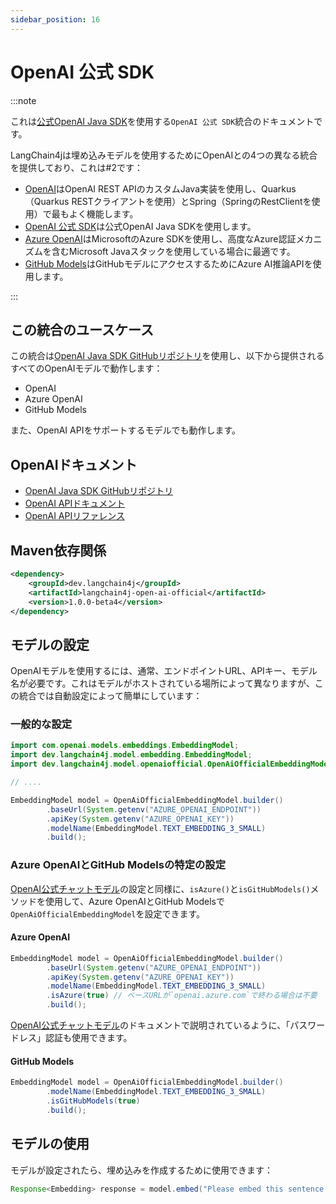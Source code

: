 ```yaml
---
sidebar_position: 16
---
```


# OpenAI 公式 SDK

:::note

これは[公式OpenAI Java SDK](https://github.com/openai/openai-java)を使用する`OpenAI 公式 SDK`統合のドキュメントです。

LangChain4jは埋め込みモデルを使用するためにOpenAIとの4つの異なる統合を提供しており、これは#2です：

- [OpenAI](/integrations/language-models/open-ai)はOpenAI REST APIのカスタムJava実装を使用し、Quarkus（Quarkus RESTクライアントを使用）とSpring（SpringのRestClientを使用）で最もよく機能します。
- [OpenAI 公式 SDK](/integrations/language-models/open-ai-official)は公式OpenAI Java SDKを使用します。
- [Azure OpenAI](/integrations/language-models/azure-open-ai)はMicrosoftのAzure SDKを使用し、高度なAzure認証メカニズムを含むMicrosoft Javaスタックを使用している場合に最適です。
- [GitHub Models](/integrations/language-models/github-models)はGitHubモデルにアクセスするためにAzure AI推論APIを使用します。

:::

## この統合のユースケース

この統合は[OpenAI Java SDK GitHubリポジトリ](https://github.com/openai/openai-java)を使用し、以下から提供されるすべてのOpenAIモデルで動作します：

- OpenAI
- Azure OpenAI
- GitHub Models

また、OpenAI APIをサポートするモデルでも動作します。

## OpenAIドキュメント

- [OpenAI Java SDK GitHubリポジトリ](https://github.com/openai/openai-java)
- [OpenAI APIドキュメント](https://platform.openai.com/docs/introduction)
- [OpenAI APIリファレンス](https://platform.openai.com/docs/api-reference)

## Maven依存関係

```xml
<dependency>
    <groupId>dev.langchain4j</groupId>
    <artifactId>langchain4j-open-ai-official</artifactId>
    <version>1.0.0-beta4</version>
</dependency>
```

## モデルの設定

OpenAIモデルを使用するには、通常、エンドポイントURL、APIキー、モデル名が必要です。これはモデルがホストされている場所によって異なりますが、この統合では自動設定によって簡単にしています：

### 一般的な設定

```java
import com.openai.models.embeddings.EmbeddingModel;
import dev.langchain4j.model.embedding.EmbeddingModel;
import dev.langchain4j.model.openaiofficial.OpenAiOfficialEmbeddingModel;

// ....

EmbeddingModel model = OpenAiOfficialEmbeddingModel.builder()
        .baseUrl(System.getenv("AZURE_OPENAI_ENDPOINT"))
        .apiKey(System.getenv("AZURE_OPENAI_KEY"))
        .modelName(EmbeddingModel.TEXT_EMBEDDING_3_SMALL)
        .build();
```

### Azure OpenAIとGitHub Modelsの特定の設定

[OpenAI公式チャットモデル](/integrations/language-models/open-ai-official)の設定と同様に、`isAzure()`と`isGitHubModels()`メソッドを使用して、Azure OpenAIとGitHub Modelsで`OpenAiOfficialEmbeddingModel`を設定できます。

#### Azure OpenAI

```java
EmbeddingModel model = OpenAiOfficialEmbeddingModel.builder()
        .baseUrl(System.getenv("AZURE_OPENAI_ENDPOINT"))
        .apiKey(System.getenv("AZURE_OPENAI_KEY"))
        .modelName(EmbeddingModel.TEXT_EMBEDDING_3_SMALL)
        .isAzure(true) // ベースURLが`openai.azure.com`で終わる場合は不要
        .build();
```

[OpenAI公式チャットモデル](/integrations/language-models/open-ai-official)のドキュメントで説明されているように、「パスワードレス」認証も使用できます。

#### GitHub Models

```java
EmbeddingModel model = OpenAiOfficialEmbeddingModel.builder()
        .modelName(EmbeddingModel.TEXT_EMBEDDING_3_SMALL)
        .isGitHubModels(true)
        .build();
```

## モデルの使用

モデルが設定されたら、埋め込みを作成するために使用できます：

```java
Response<Embedding> response = model.embed("Please embed this sentence.");
```
